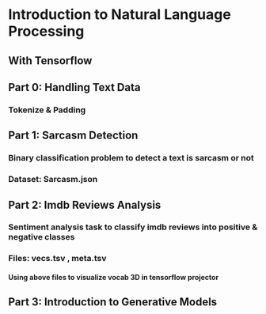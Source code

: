 # Introduction to Natural Language Processing
## With Tensorflow

## Part 0: Handling Text Data
### Tokenize & Padding

## Part 1: Sarcasm Detection
### Binary classification problem to detect a text is sarcasm or not
### Dataset: Sarcasm.json

## Part 2: Imdb Reviews Analysis
### Sentiment analysis task to classify imdb reviews into positive & negative classes
### Files: vecs.tsv , meta.tsv
#### Using above files to visualize vocab 3D in tensorflow projector

## Part 3: Introduction to Generative Models
